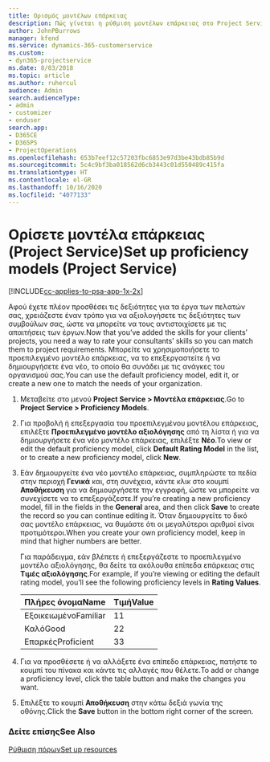 ```yaml
---
title: Ορισμός μοντέλων επάρκειας
description: Πώς γίνεται η ρύθμιση μοντέλων επάρκειας στο Project Service
author: JohnPBurrows
manager: kfend
ms.service: dynamics-365-customerservice
ms.custom:
- dyn365-projectservice
ms.date: 8/03/2018
ms.topic: article
ms.author: ruhercul
audience: Admin
search.audienceType:
- admin
- customizer
- enduser
search.app:
- D365CE
- D365PS
- ProjectOperations
ms.openlocfilehash: 653b7eef12c57203fbc6853e97d3be43bdb85b9d
ms.sourcegitcommit: 5c4c9bf3ba018562d6cb3443c01d550489c415fa
ms.translationtype: HT
ms.contentlocale: el-GR
ms.lasthandoff: 10/16/2020
ms.locfileid: "4077133"
---
```

# <a name="set-up-proficiency-models-project-service"></a><span data-ttu-id="01c9f-103">Ορίσετε μοντέλα επάρκειας (Project Service)</span><span class="sxs-lookup"><span data-stu-id="01c9f-103">Set up proficiency models (Project Service)</span></span>

[!INCLUDE[cc-applies-to-psa-app-1x-2x](../includes/cc-applies-to-psa-app-1x-2x.md)]

<span data-ttu-id="01c9f-104">Αφού έχετε πλέον προσθέσει τις δεξιότητες για τα έργα των πελατών σας, χρειάζεστε έναν τρόπο για να αξιολογήσετε τις δεξιότητες των συμβούλων σας, ώστε να μπορείτε να τους αντιστοιχίσετε με τις απαιτήσεις των έργων.</span><span class="sxs-lookup"><span data-stu-id="01c9f-104">Now that you’ve added the skills for your clients’ projects, you need a way to rate your consultants’ skills so you can match them to project requirements.</span></span> <span data-ttu-id="01c9f-105">Μπορείτε να χρησιμοποιήσετε το προεπιλεγμένο μοντέλο επάρκειας, να το επεξεργαστείτε ή να δημιουργήσετε ένα νέο, το οποίο θα συνάδει με τις ανάγκες του οργανισμού σας.</span><span class="sxs-lookup"><span data-stu-id="01c9f-105">You can use the default proficiency model, edit it, or create a new one to match the needs of your organization.</span></span>  
  
1.  <span data-ttu-id="01c9f-106">Μεταβείτε στο μενού **Project Service > Μοντέλα επάρκειας**.</span><span class="sxs-lookup"><span data-stu-id="01c9f-106">Go to **Project Service > Proficiency Models**.</span></span>  
  
2.  <span data-ttu-id="01c9f-107">Για προβολή ή επεξεργασία του προεπιλεγμένου μοντέλου επάρκειας, επιλέξτε **Προεπιλεγμένο μοντέλο αξιολόγησης** από τη λίστα ή για να δημιουργήσετε ένα νέο μοντέλο επάρκειας, επιλέξτε **Νέο**.</span><span class="sxs-lookup"><span data-stu-id="01c9f-107">To view or edit the default proficiency model, click **Default Rating Model** in the list, or to create a new proficiency model, click **New**.</span></span>  
  
3.  <span data-ttu-id="01c9f-108">Εάν δημιουργείτε ένα νέο μοντέλο επάρκειας, συμπληρώστε τα πεδία στην περιοχή **Γενικά** και, στη συνέχεια, κάντε κλικ στο κουμπί **Αποθήκευση** για να δημιουργήσετε την εγγραφή, ώστε να μπορείτε να συνεχίσετε να το επεξεργάζεστε.</span><span class="sxs-lookup"><span data-stu-id="01c9f-108">If you’re creating a new proficiency model, fill in the fields in the **General** area, and then click **Save** to create the record so you can continue editing it.</span></span> <span data-ttu-id="01c9f-109">Όταν δημιουργείτε το δικό σας μοντέλο επάρκειας, να θυμάστε ότι οι μεγαλύτεροι αριθμοί είναι προτιμότεροι.</span><span class="sxs-lookup"><span data-stu-id="01c9f-109">When you create your own proficiency model, keep in mind that higher numbers are better.</span></span>  
  
     <span data-ttu-id="01c9f-110">Για παράδειγμα, εάν βλέπετε ή επεξεργάζεστε το προεπιλεγμένο μοντέλο αξιολόγησης, θα δείτε τα ακόλουθα επίπεδα επάρκειας στις **Τιμές αξιολόγησης**.</span><span class="sxs-lookup"><span data-stu-id="01c9f-110">For example, if you’re viewing or editing the default rating model, you’ll see the following proficiency levels in **Rating Values**.</span></span>  
  
    |<span data-ttu-id="01c9f-111">Πλήρες όνομα</span><span class="sxs-lookup"><span data-stu-id="01c9f-111">Name</span></span>|<span data-ttu-id="01c9f-112">Τιμή</span><span class="sxs-lookup"><span data-stu-id="01c9f-112">Value</span></span>|  
    |----------|-----------|  
    |<span data-ttu-id="01c9f-113">Εξοικειωμένο</span><span class="sxs-lookup"><span data-stu-id="01c9f-113">Familiar</span></span>|<span data-ttu-id="01c9f-114">1</span><span class="sxs-lookup"><span data-stu-id="01c9f-114">1</span></span>|  
    |<span data-ttu-id="01c9f-115">Καλό</span><span class="sxs-lookup"><span data-stu-id="01c9f-115">Good</span></span>|<span data-ttu-id="01c9f-116">2</span><span class="sxs-lookup"><span data-stu-id="01c9f-116">2</span></span>|  
    |<span data-ttu-id="01c9f-117">Επαρκές</span><span class="sxs-lookup"><span data-stu-id="01c9f-117">Proficient</span></span>|<span data-ttu-id="01c9f-118">3</span><span class="sxs-lookup"><span data-stu-id="01c9f-118">3</span></span>|  
  
4.  <span data-ttu-id="01c9f-119">Για να προσθέσετε ή να αλλάξετε ένα επίπεδο επάρκειας, πατήστε το κουμπί του πίνακα και κάντε τις αλλαγές που θέλετε.</span><span class="sxs-lookup"><span data-stu-id="01c9f-119">To add or change a proficiency level, click the table button and make the changes you want.</span></span>  
  
5.  <span data-ttu-id="01c9f-120">Επιλέξτε το κουμπί **Αποθήκευση** στην κάτω δεξιά γωνία της οθόνης.</span><span class="sxs-lookup"><span data-stu-id="01c9f-120">Click the **Save** button in the bottom right corner of the screen.</span></span>  
  
### <a name="see-also"></a><span data-ttu-id="01c9f-121">Δείτε επίσης</span><span class="sxs-lookup"><span data-stu-id="01c9f-121">See Also</span></span>  
 [<span data-ttu-id="01c9f-122">Ρύθμιση πόρων</span><span class="sxs-lookup"><span data-stu-id="01c9f-122">Set up resources</span></span>](../psa/set-up-resources.md)
